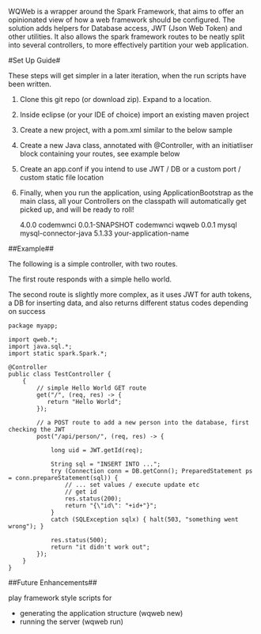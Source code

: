 WQWeb is a wrapper around the Spark Framework, that aims to offer an opinionated view of how a web framework should be configured. The solution adds helpers for Database access, JWT (Json Web Token) and other utilities. It also allows the spark framework routes to be neatly split into several controllers, to more effectively partition your web application.

#Set Up Guide#

These steps will get simpler in a later iteration, when the run scripts have been written. 

1. Clone this git repo (or download zip). Expand to a location.
2. Inside eclipse (or your IDE of choice) import an existing maven project
3. Create a new project, with a pom.xml similar to the below sample
4. Create a new Java class, annotated with @Controller, with an initiatliser block containing your routes, see example below
5. Create an app.conf if you intend to use JWT / DB or a custom port / custom static file location      
6. Finally, when you run the application, using ApplicationBootstrap as the main class, all your Controllers on the classpath will automatically get picked up, and will be ready to roll! 
 

    <project xmlns="http://maven.apache.org/POM/4.0.0" xmlns:xsi="http://www.w3.org/2001/XMLSchema-instance" xsi:schemaLocation="http://maven.apache.org/POM/4.0.0 http://maven.apache.org/xsd/maven-4.0.0.xsd">
      <modelVersion>4.0.0</modelVersion>
      <groupId>codemwnci</groupId>
      <version>0.0.1-SNAPSHOT</version>
  
      <dependencies>
        <dependency>
          <groupId>codemwnci</groupId>
            <artifactId>wqweb</artifactId>
            <version>0.0.1</version>
        </dependency>
        <dependency>
            <groupId>mysql</groupId>
            <artifactId>mysql-connector-java</artifactId>
            <version>5.1.33</version>
        </dependency>				
      </dependencies>	
      <artifactId>your-application-name</artifactId>
    </project>  


##Example##

The following is a simple controller, with two routes. 

The first route responds with a simple hello world. 

The second route is slightly more complex, as it uses JWT for auth tokens, a DB for inserting data, and also returns different status codes depending on success

    package myapp;

    import qweb.*;
    import java.sql.*;
    import static spark.Spark.*;

    @Controller
    public class TestController {
        {			
            // simple Hello World GET route
            get("/", (req, res) -> { 
               return "Hello World";
            });
		
			// a POST route to add a new person into the database, first checking the JWT
			post("/api/person/", (req, res) -> {
				
				long uid = JWT.getId(req);
				
	            String sql = "INSERT INTO ...";
	            try (Connection conn = DB.getConn(); PreparedStatement ps = conn.prepareStatement(sql)) {
	                // ... set values / execute update etc
	                // get id
	                res.status(200);
	                return "{\"id\": "+id+"}";
	            }
	            catch (SQLException sqlx) {	halt(503, "something went wrong"); }	
	            
                res.status(500);
                return "it didn't work out";
	        });
	    }
    }





##Future Enhancements##

play framework style scripts for
 
 - generating the application structure (wqweb new)
 - running the server (wqweb run)

 